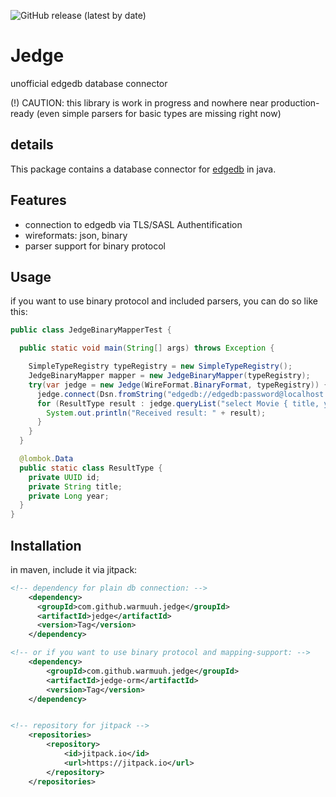 ![GitHub release (latest by date)](https://img.shields.io/github/v/release/warmuuh/jedge?label=latest%20release)

# Jedge
unofficial edgedb database connector 

(!) CAUTION: this library is work in progress and nowhere near production-ready (even simple parsers for basic types are missing right now)

## details
This package contains a database connector for [edgedb](https://www.edgedb.com/) in java. 

## Features

* connection to edgedb via TLS/SASL Authentification
* wireformats: json, binary
* parser support for binary protocol


## Usage
if you want to use binary protocol and included parsers, you can do so like this:

```java
public class JedgeBinaryMapperTest {

  public static void main(String[] args) throws Exception {

    SimpleTypeRegistry typeRegistry = new SimpleTypeRegistry();
    JedgeBinaryMapper mapper = new JedgeBinaryMapper(typeRegistry);
    try(var jedge = new Jedge(WireFormat.BinaryFormat, typeRegistry)) {
      jedge.connect(Dsn.fromString("edgedb://edgedb:password@localhost:10701/edgedb"));
      for (ResultType result : jedge.queryList("select Movie { title, year };", mapper.deserializerFor(ResultType.class))) {
        System.out.println("Received result: " + result);
      }
    }
  }

  @lombok.Data
  public static class ResultType {
    private UUID id;
    private String title;
    private Long year;
  }
}
```


## Installation

in maven, include it via jitpack:
```xml
<!-- dependency for plain db connection: -->
	<dependency>
      <groupId>com.github.warmuuh.jedge</groupId>
      <artifactId>jedge</artifactId>
      <version>Tag</version>
    </dependency>

<!-- or if you want to use binary protocol and mapping-support: -->
    <dependency>
        <groupId>com.github.warmuuh.jedge</groupId>
        <artifactId>jedge-orm</artifactId>
        <version>Tag</version>
    </dependency>


<!-- repository for jitpack -->
	<repositories>
		<repository>
		    <id>jitpack.io</id>
		    <url>https://jitpack.io</url>
		</repository>
	</repositories>
```

